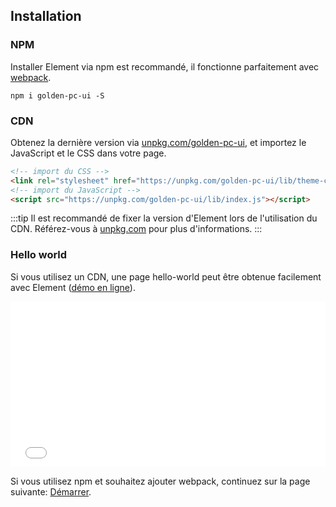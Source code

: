 ## Installation

### NPM

Installer Element via npm est recommandé, il fonctionne parfaitement avec [webpack](https://webpack.js.org/).

```shell
npm i golden-pc-ui -S
```

### CDN

Obtenez la dernière version via [unpkg.com/golden-pc-ui](https://unpkg.com/golden-pc-ui/), et importez le JavaScript et le CSS dans votre page.

```html
<!-- import du CSS -->
<link rel="stylesheet" href="https://unpkg.com/golden-pc-ui/lib/theme-chalk/index.css">
<!-- import du JavaScript -->
<script src="https://unpkg.com/golden-pc-ui/lib/index.js"></script>
```

:::tip
Il est recommandé de fixer la version d'Element lors de l'utilisation du CDN. Référez-vous à  [unpkg.com](https://unpkg.com) pour plus d'informations.
:::

### Hello world

Si vous utilisez un CDN, une page hello-world peut être obtenue facilement avec Element ([démo en ligne](https://codepen.io/ziyoung/pen/rRKYpd)).

<iframe height="265" style="width: 100%;" scrolling="no" title="Element demo" src="//codepen.io/ziyoung/embed/rRKYpd/?height=265&theme-id=light&default-tab=html" frameborder="no" allowtransparency="true" allowfullscreen="true">
  See the Pen <a href='https://codepen.io/ziyoung/pen/rRKYpd/'>Element demo</a> by hetech
  (<a href='https://codepen.io/ziyoung'>@ziyoung</a>) on <a href='https://codepen.io'>CodePen</a>.
</iframe>

Si vous utilisez npm et souhaitez ajouter webpack, continuez sur la page suivante: [Démarrer](/#/fr-FR/component/quickstart).
